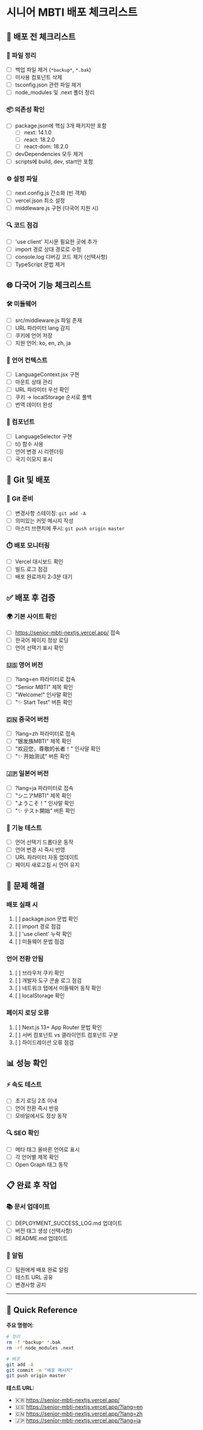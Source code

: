 # 시니어 MBTI 배포 체크리스트

## 🚀 배포 전 체크리스트

### 📁 파일 정리
- [ ] 백업 파일 제거 (`*backup*`, `*.bak`)
- [ ] 미사용 컴포넌트 삭제
- [ ] tsconfig.json 관련 파일 제거
- [ ] node_modules 및 .next 폴더 정리

### 📦 의존성 확인
- [ ] package.json에 핵심 3개 패키지만 포함
  - [ ] next: 14.1.0
  - [ ] react: 18.2.0  
  - [ ] react-dom: 18.2.0
- [ ] devDependencies 모두 제거
- [ ] scripts에 build, dev, start만 포함

### ⚙️ 설정 파일
- [ ] next.config.js 간소화 (빈 객체)
- [ ] vercel.json 최소 설정
- [ ] middleware.js 구현 (다국어 지원 시)

### 🔍 코드 점검
- [ ] 'use client' 지시문 필요한 곳에 추가
- [ ] import 경로 상대 경로로 수정
- [ ] console.log 디버깅 코드 제거 (선택사항)
- [ ] TypeScript 문법 제거

## 🌐 다국어 기능 체크리스트

### 🛠️ 미들웨어
- [ ] src/middleware.js 파일 존재
- [ ] URL 파라미터 lang 감지
- [ ] 쿠키에 언어 저장
- [ ] 지원 언어: ko, en, zh, ja

### 🎯 언어 컨텍스트
- [ ] LanguageContext.jsx 구현
- [ ] 마운트 상태 관리
- [ ] URL 파라미터 우선 확인
- [ ] 쿠키 → localStorage 순서로 폴백
- [ ] 번역 데이터 완성

### 🔄 컴포넌트
- [ ] LanguageSelector 구현
- [ ] t() 함수 사용
- [ ] 언어 변경 시 리렌더링
- [ ] 국기 이모지 표시

## 📝 Git 및 배포

### 🔄 Git 준비
- [ ] 변경사항 스테이징: `git add -A`
- [ ] 의미있는 커밋 메시지 작성
- [ ] 마스터 브랜치에 푸시: `git push origin master`

### ⏱️ 배포 모니터링
- [ ] Vercel 대시보드 확인
- [ ] 빌드 로그 점검
- [ ] 배포 완료까지 2-3분 대기

## ✅ 배포 후 검증

### 🌍 기본 사이트 확인
- [ ] https://senior-mbti-nextjs.vercel.app/ 접속
- [ ] 한국어 페이지 정상 로딩
- [ ] 언어 선택기 표시 확인

### 🇺🇸 영어 버전
- [ ] ?lang=en 파라미터로 접속
- [ ] "Senior MBTI" 제목 확인
- [ ] "Welcome!" 인사말 확인
- [ ] "✨ Start Test" 버튼 확인

### 🇨🇳 중국어 버전
- [ ] ?lang=zh 파라미터로 접속
- [ ] "银发族MBTI" 제목 확인
- [ ] "欢迎您，尊敬的长者！" 인사말 확인
- [ ] "✨ 开始测试" 버튼 확인

### 🇯🇵 일본어 버전
- [ ] ?lang=ja 파라미터로 접속
- [ ] "シニアMBTI" 제목 확인
- [ ] "ようこそ！" 인사말 확인
- [ ] "✨ テスト開始" 버튼 확인

### 🔄 기능 테스트
- [ ] 언어 선택기 드롭다운 동작
- [ ] 언어 변경 시 즉시 반영
- [ ] URL 파라미터 자동 업데이트
- [ ] 페이지 새로고침 시 언어 유지

## 🚨 문제 해결

### 배포 실패 시
1. [ ] package.json 문법 확인
2. [ ] import 경로 점검
3. [ ] 'use client' 누락 확인
4. [ ] 미들웨어 문법 점검

### 언어 전환 안됨
1. [ ] 브라우저 쿠키 확인
2. [ ] 개발자 도구 콘솔 로그 점검
3. [ ] 네트워크 탭에서 미들웨어 동작 확인
4. [ ] localStorage 확인

### 페이지 로딩 오류
1. [ ] Next.js 13+ App Router 문법 확인
2. [ ] 서버 컴포넌트 vs 클라이언트 컴포넌트 구분
3. [ ] 하이드레이션 오류 점검

## 📊 성능 확인

### ⚡ 속도 테스트
- [ ] 초기 로딩 2초 이내
- [ ] 언어 전환 즉시 반응
- [ ] 모바일에서도 정상 동작

### 🔍 SEO 확인
- [ ] 메타 태그 올바른 언어로 표시
- [ ] 각 언어별 제목 확인
- [ ] Open Graph 태그 동작

## 📋 완료 후 작업

### 📚 문서 업데이트
- [ ] DEPLOYMENT_SUCCESS_LOG.md 업데이트
- [ ] 버전 태그 생성 (선택사항)
- [ ] README.md 업데이트

### 🔔 알림
- [ ] 팀원에게 배포 완료 알림
- [ ] 테스트 URL 공유
- [ ] 변경사항 공지

---

## 🎯 Quick Reference

**주요 명령어:**
```bash
# 정리
rm -f *backup* *.bak
rm -rf node_modules .next

# 배포
git add -A
git commit -m "배포 메시지"
git push origin master
```

**테스트 URL:**
- 🇰🇷 https://senior-mbti-nextjs.vercel.app/
- 🇺🇸 https://senior-mbti-nextjs.vercel.app/?lang=en
- 🇨🇳 https://senior-mbti-nextjs.vercel.app/?lang=zh
- 🇯🇵 https://senior-mbti-nextjs.vercel.app/?lang=ja